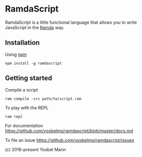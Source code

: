 # RamdaScript

RamdaScript is a little functional language that allows you to write JavaScript in the [Ramda](ramdajs.com) way.

## Installation

Using [npm](https://npmjs.org)

```shell
npm install -g ramdascript
```

## Getting started

Compile a script

```shell
ram compile -src path/to/script.ram
```

To play with the REPL

```shell
ram repl
```

For documentation https://github.com/yosbelms/ramdascript/blob/master/docs.md

To file an issue  https://github.com/yosbelms/ramdascript/issues

(c) 2016-present Yosbel Marin